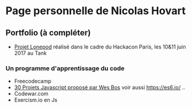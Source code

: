 # Page personnelle de Nicolas Hovart

## Portfolio (à compléter)

* [Projet Lonepod](https://NicolasHov.github.io/lonepod/#svg) réalisé dans le cadre du Hackacon Paris, les 10&11 juin 2017 au Tank

### Un programme d'apprentissage du code 

* Freecodecamp
* [30 Projets Javascript proposé par Wes Bos](https://javascript30.com/) voir aussi https://es6.io/ ..
* Codewar.com 
* Exercism.io en Js
 
<!--* (Projet de création d'une application Web Java avec Spring Boot et Hibernate (techno front à déterminer)...) -->
<!--* (Création d'une interface ReactJS pour l'application Web Java -->
<!--Selon progression :-->
<!--* Création d'une page web de ressources HTML/CSS en ReactJS-->
